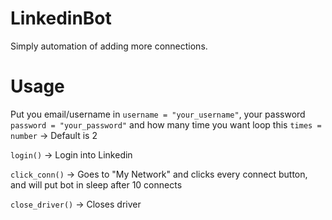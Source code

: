 # LinkedinBot

Simply automation of adding more connections.

# Usage

Put you email/username in `username = "your_username"`, your password `password = "your_password"` and how many time you want loop this `times = number` -> Default is 2

`login()` -> Login into Linkedin

`click_conn()` -> Goes to "My Network" and clicks every connect button, and will put bot in sleep after 10 connects

`close_driver()` -> Closes driver
